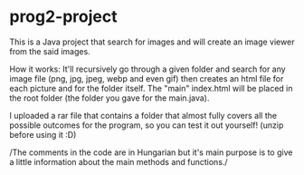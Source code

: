 # prog2-project
This is a Java project that search for images and will create an image viewer from the said images.

How it works: It'll recursively go through a given folder and search for any image file (png, jpg, jpeg, webp and even gif) then creates an html file for each picture and for the folder itself.
The "main" index.html will be placed in the root folder (the folder you gave for the main.java).

I uploaded a rar file that contains a folder that almost fully covers all the possible outcomes for the program, so you can test it out yourself!
(unzip before using it :D)

/The comments in the code are in Hungarian but it's main purpose is to give a little information about the main methods and functions./
